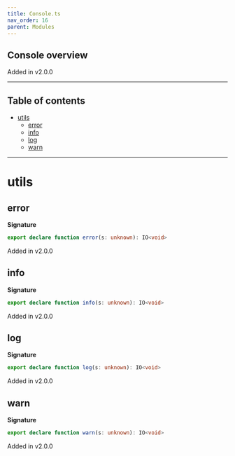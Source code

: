 ```yaml
---
title: Console.ts
nav_order: 16
parent: Modules
---
```


## Console overview

Added in v2.0.0

---

<h2 class="text-delta">Table of contents</h2>

- [utils](#utils)
  - [error](#error)
  - [info](#info)
  - [log](#log)
  - [warn](#warn)

---

# utils

## error

**Signature**

```ts
export declare function error(s: unknown): IO<void>
```

Added in v2.0.0

## info

**Signature**

```ts
export declare function info(s: unknown): IO<void>
```

Added in v2.0.0

## log

**Signature**

```ts
export declare function log(s: unknown): IO<void>
```

Added in v2.0.0

## warn

**Signature**

```ts
export declare function warn(s: unknown): IO<void>
```

Added in v2.0.0
